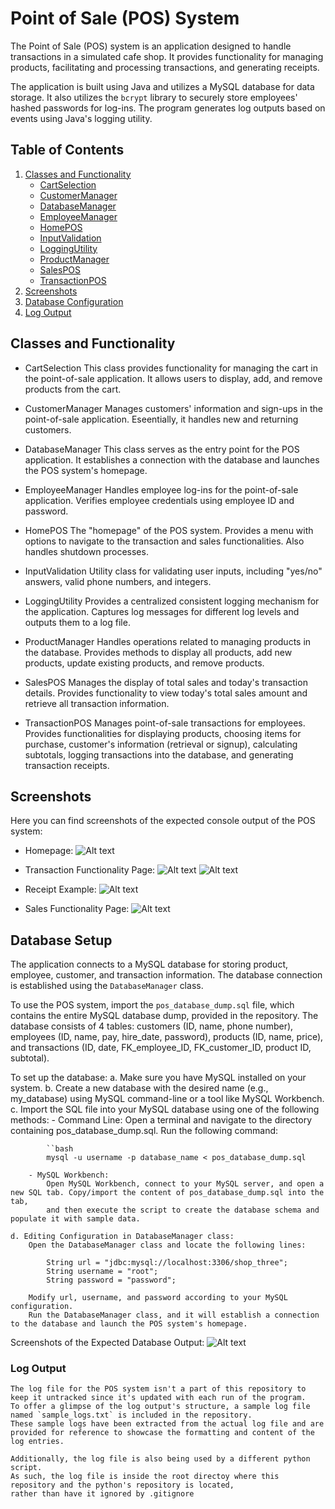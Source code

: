 # Point of Sale (POS) System

The Point of Sale (POS) system is an application designed to handle transactions in a simulated cafe shop. 
It provides functionality for managing products, facilitating and processing transactions, and generating receipts.

The application is built using Java and utilizes a MySQL database for data storage.
It also utilizes the `bcrypt` library to securely store employees' hashed passwords for log-ins. 
The program generates log outputs based on events using Java's logging utility. 

## Table of Contents

1. [Classes and Functionality](#classes-and-functionality)
   - [CartSelection](#cartselection)
   - [CustomerManager](#customermanager)
   - [DatabaseManager](#databasemanager)
   - [EmployeeManager](#employeemanager)
   - [HomePOS](#homepos)
   - [InputValidation](#inputvalidation)
   - [LoggingUtility](#loggingutility)
   - [ProductManager](#productmanager)
   - [SalesPOS](#salespos)
   - [TransactionPOS](#transactionpos)
2. [Screenshots](#screenshots)
3. [Database Configuration](#database-config)
4. [Log Output](#log-output)

## Classes and Functionality <a name="classes-and-functionality"></a>

- CartSelection <a name="cartselection"></a>
    This class provides functionality for managing the cart in the point-of-sale application. It allows users to display, add, and remove products from the cart. 

- CustomerManager <a name="customermanager"></a>
    Manages customers' information and sign-ups in the point-of-sale application. Eseentially, it handles new and returning customers.

- DatabaseManager <a name="databasemanager"></a>
    This class serves as the entry point for the POS application. It establishes a connection with the database and launches the POS system's homepage.

- EmployeeManager <a name="employeemanager"></a>
    Handles employee log-ins for the point-of-sale application. Verifies employee credentials using employee ID and password.

- HomePOS <a name="homepos"></a>
    The "homepage" of the POS system. Provides a menu with options to navigate to the transaction and sales functionalities. Also handles shutdown processes.

- InputValidation <a name="inputvalidation"></a>
    Utility class for validating user inputs, including "yes/no" answers, valid phone numbers, and integers.

- LoggingUtility <a name="loggingutility"></a>
    Provides a centralized consistent logging mechanism for the application. Captures log messages for different log levels and outputs them to a log file.

- ProductManager <a name="productmanager"></a>
    Handles operations related to managing products in the database. Provides methods to display all products, add new products, update 
    existing products, and remove products.

- SalesPOS <a name="salespos"></a>
    Manages the display of total sales and today's transaction details. Provides functionality to view today's total sales amount 
    and retrieve all transaction information.

- TransactionPOS <a name="transactionpos"></a>
    Manages point-of-sale transactions for employees. Provides functionalities for displaying products, choosing items for purchase, customer's information (retrieval or signup), calculating subtotals, logging transactions into the database, and generating transaction receipts.


## Screenshots <a name="screenshots"></a>

Here you can find screenshots of the expected console output of the POS system:

- Homepage:
  ![Alt text](images/homepage.png)
  
- Transaction Functionality Page:
  ![Alt text](images/transaction.png)
  ![Alt text](images/transaction_cart.png)

- Receipt Example:
  ![Alt text](images/receipt.png)

- Sales Functionality Page:
  ![Alt text](images/sales.png)

## Database Setup <a name="database-config"></a>

The application connects to a MySQL database for storing product, employee, customer, and transaction information. 
The database connection is established using the `DatabaseManager` class. 

To use the POS system, import the `pos_database_dump.sql` file, which contains the entire MySQL database dump, provided in the repository.
The database consists of 4 tables: customers (ID, name, phone number), employees (ID, name, pay, hire_date, password),
products (ID, name, price), and transactions (ID, date, FK_employee_ID, FK_customer_ID, product ID, subtotal).

To set up the database:
    a. Make sure you have MySQL installed on your system.
    b. Create a new database with the desired name (e.g., my_database) using MySQL command-line or a tool like MySQL Workbench.
    c. Import the SQL file into your MySQL database using one of the following methods:
        - Command Line:
            Open a terminal and navigate to the directory containing pos_database_dump.sql. Run the following command:

            ``bash
            mysql -u username -p database_name < pos_database_dump.sql

        - MySQL Workbench:
            Open MySQL Workbench, connect to your MySQL server, and open a new SQL tab. Copy/import the content of pos_database_dump.sql into the tab, 
            and then execute the script to create the database schema and populate it with sample data.

    d. Editing Configuration in DatabaseManager class:
        Open the DatabaseManager class and locate the following lines:

            String url = "jdbc:mysql://localhost:3306/shop_three";
            String username = "root";
            String password = "password";

        Modify url, username, and password according to your MySQL configuration.
        Run the DatabaseManager class, and it will establish a connection to the database and launch the POS system's homepage.

Screenshots of the Expected Database Output:
    ![Alt text](images/database.png)

### Log Output <a name="log-output"></a>

    The log file for the POS system isn't a part of this repository to keep it untracked since it's updated with each run of the program. 
    To offer a glimpse of the log output's structure, a sample log file named `sample_logs.txt` is included in the repository. 
    These sample logs have been extracted from the actual log file and are provided for reference to showcase the formatting and content of the log entries.

    Additionally, the log file is also being used by a different python script. 
    As such, the log file is inside the root directoy where this repository and the python's repository is located,
    rather than have it ignored by .gitignore
    
   